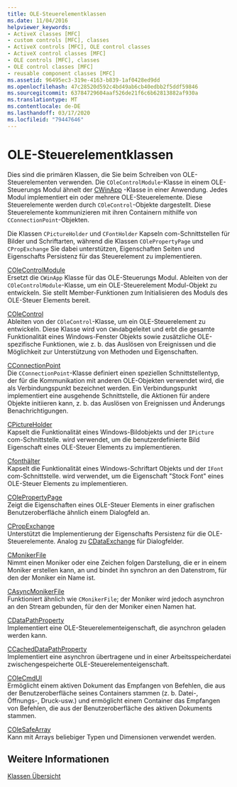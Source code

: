 ```yaml
---
title: OLE-Steuerelementklassen
ms.date: 11/04/2016
helpviewer_keywords:
- ActiveX classes [MFC]
- custom controls [MFC], classes
- ActiveX controls [MFC], OLE control classes
- ActiveX control classes [MFC]
- OLE controls [MFC], classes
- OLE control classes [MFC]
- reusable component classes [MFC]
ms.assetid: 96495ec3-319e-4163-b839-1af0428ed9dd
ms.openlocfilehash: 47c28520d592c4bd49ab6cb40edbb2f5ddf59846
ms.sourcegitcommit: 63784729604aaf526de21f6c6b62813882af930a
ms.translationtype: MT
ms.contentlocale: de-DE
ms.lasthandoff: 03/17/2020
ms.locfileid: "79447646"
---
```

# <a name="ole-control-classes"></a>OLE-Steuerelementklassen

Dies sind die primären Klassen, die Sie beim Schreiben von OLE-Steuerelementen verwenden. Die `COleControlModule`-Klasse in einem OLE-Steuerungs Modul ähnelt der [CWinApp](../mfc/reference/cwinapp-class.md) -Klasse in einer Anwendung. Jedes Modul implementiert ein oder mehrere OLE-Steuerelemente. Diese Steuerelemente werden durch `COleControl`-Objekte dargestellt. Diese Steuerelemente kommunizieren mit ihren Containern mithilfe von `CConnectionPoint`-Objekten.

Die Klassen `CPictureHolder` und `CFontHolder` Kapseln com-Schnittstellen für Bilder und Schriftarten, während die Klassen `COlePropertyPage` und `CPropExchange` Sie dabei unterstützen, Eigenschaften Seiten und Eigenschafts Persistenz für das Steuerelement zu implementieren.

[COleControlModule](../mfc/reference/colecontrolmodule-class.md)<br/>
Ersetzt die `CWinApp` Klasse für das OLE-Steuerungs Modul. Ableiten von der `COleControlModule`-Klasse, um ein OLE-Steuerelement Modul-Objekt zu entwickeln. Sie stellt Member-Funktionen zum Initialisieren des Moduls des OLE-Steuer Elements bereit.

[COleControl](../mfc/reference/colecontrol-class.md)<br/>
Ableiten von der `COleControl`-Klasse, um ein OLE-Steuerelement zu entwickeln. Diese Klasse wird von `CWnd`abgeleitet und erbt die gesamte Funktionalität eines Windows-Fenster Objekts sowie zusätzliche OLE-spezifische Funktionen, wie z. b. das Auslösen von Ereignissen und die Möglichkeit zur Unterstützung von Methoden und Eigenschaften.

[CConnectionPoint](../mfc/reference/cconnectionpoint-class.md)<br/>
Die `CConnectionPoint`-Klasse definiert einen speziellen Schnittstellentyp, der für die Kommunikation mit anderen OLE-Objekten verwendet wird, die als Verbindungspunkt bezeichnet werden. Ein Verbindungspunkt implementiert eine ausgehende Schnittstelle, die Aktionen für andere Objekte initiieren kann, z. b. das Auslösen von Ereignissen und Änderungs Benachrichtigungen.

[CPictureHolder](../mfc/reference/cpictureholder-class.md)<br/>
Kapselt die Funktionalität eines Windows-Bildobjekts und der `IPicture` com-Schnittstelle. wird verwendet, um die benutzerdefinierte Bild Eigenschaft eines OLE-Steuer Elements zu implementieren.

[Cfonthälter](../mfc/reference/cfontholder-class.md)<br/>
Kapselt die Funktionalität eines Windows-Schriftart Objekts und der `IFont` com-Schnittstelle. wird verwendet, um die Eigenschaft "Stock Font" eines OLE-Steuer Elements zu implementieren.

[COlePropertyPage](../mfc/reference/colepropertypage-class.md)<br/>
Zeigt die Eigenschaften eines OLE-Steuer Elements in einer grafischen Benutzeroberfläche ähnlich einem Dialogfeld an.

[CPropExchange](../mfc/reference/cpropexchange-class.md)<br/>
Unterstützt die Implementierung der Eigenschafts Persistenz für die OLE-Steuerelemente. Analog zu [CDataExchange](../mfc/reference/cdataexchange-class.md) für Dialogfelder.

[CMonikerFile](../mfc/reference/cmonikerfile-class.md)<br/>
Nimmt einen Moniker oder eine Zeichen folgen Darstellung, die er in einem Moniker erstellen kann, an und bindet ihn synchron an den Datenstrom, für den der Moniker ein Name ist.

[CAsyncMonikerFile](../mfc/reference/casyncmonikerfile-class.md)<br/>
Funktioniert ähnlich wie `CMonikerFile`; der Moniker wird jedoch asynchron an den Stream gebunden, für den der Moniker einen Namen hat.

[CDataPathProperty](../mfc/reference/cdatapathproperty-class.md)<br/>
Implementiert eine OLE-Steuerelementeigenschaft, die asynchron geladen werden kann.

[CCachedDataPathProperty](../mfc/reference/ccacheddatapathproperty-class.md)<br/>
Implementiert eine asynchron übertragene und in einer Arbeitsspeicherdatei zwischengespeicherte OLE-Steuerelementeigenschaft.

[COleCmdUI](../mfc/reference/colecmdui-class.md)<br/>
Ermöglicht einem aktiven Dokument das Empfangen von Befehlen, die aus der Benutzeroberfläche seines Containers stammen (z. b. Datei-, Öffnungs-, Druck-usw.) und ermöglicht einem Container das Empfangen von Befehlen, die aus der Benutzeroberfläche des aktiven Dokuments stammen.

[COleSafeArray](../mfc/reference/colesafearray-class.md)<br/>
Kann mit Arrays beliebiger Typen und Dimensionen verwendet werden.

## <a name="see-also"></a>Weitere Informationen

[Klassen Übersicht](../mfc/class-library-overview.md)
